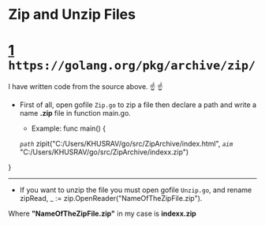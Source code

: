 # Zip and Unzip Files

# [1](https://golang.org/pkg/archive/zip/) `https://golang.org/pkg/archive/zip/`

I have written code from the source above.  :point_up: :point_up:

- First of all, open gofile `Zip.go` to zip a file then declare a path and write a name **.zip** file in function main.go.

    - Example: 
func main()  { 

	<em>`path`</em> zipit("C:/Users/KHUSRAV/go/src/ZipArchive/index.html", <em>`aim`</em> "C:/Users/KHUSRAV/go/src/ZipArchive/indexx.zip")

}


------------------------------------------------------------------------------------------------------------------------------


- If you want to unzip the file you must open gofile `Unzip.go`, and rename zipRead, _ := zip.OpenReader("NameOfTheZipFile.zip").


Where **"NameOfTheZipFile.zip"** in my case is **indexx.zip**
